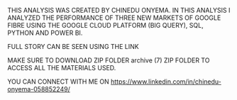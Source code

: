 THIS ANALYSIS WAS CREATED BY CHINEDU ONYEMA. IN THIS ANALYSIS I ANALYZED THE PERFORMANCE OF THREE NEW MARKETS OF GOOGLE FIBRE USING THE GOOGLE CLOUD PLATFORM (BIG QUERY), SQL, PYTHON AND POWER BI.

FULL STORY CAN BE SEEN USING THE LINK


MAKE SURE TO DOWNLOAD ZIP FOLDER archive (7) ZIP FOLDER TO ACCESS ALL THE MATERIALS USED.

YOU CAN CONNECT WITH ME ON https://www.linkedin.com/in/chinedu-onyema-058852249/
